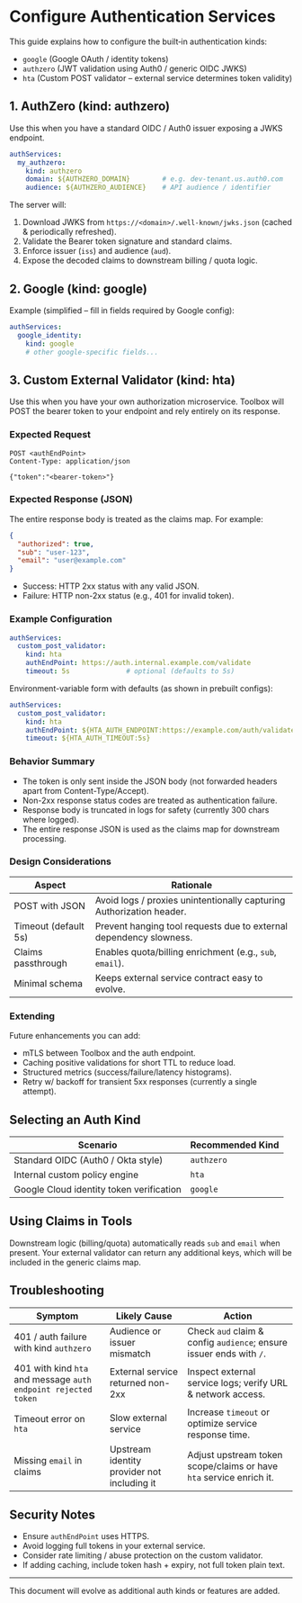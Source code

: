 # Configure Authentication Services

This guide explains how to configure the built‑in authentication kinds:

- `google` (Google OAuth / identity tokens)
- `authzero` (JWT validation using Auth0 / generic OIDC JWKS)
- `hta` (Custom POST validator – external service determines token validity)

## 1. AuthZero (kind: authzero)
Use this when you have a standard OIDC / Auth0 issuer exposing a JWKS endpoint.

```yaml
authServices:
  my_authzero:
    kind: authzero
    domain: ${AUTHZERO_DOMAIN}        # e.g. dev-tenant.us.auth0.com
    audience: ${AUTHZERO_AUDIENCE}    # API audience / identifier
```
The server will:
1. Download JWKS from `https://<domain>/.well-known/jwks.json` (cached & periodically refreshed).
2. Validate the Bearer token signature and standard claims.
3. Enforce issuer (`iss`) and audience (`aud`).
4. Expose the decoded claims to downstream billing / quota logic.

## 2. Google (kind: google)
Example (simplified – fill in fields required by Google config):
```yaml
authServices:
  google_identity:
    kind: google
    # other google-specific fields...
```

## 3. Custom External Validator (kind: hta)
Use this when you have your own authorization microservice. Toolbox will POST the bearer token to your endpoint and rely entirely on its response.

### Expected Request
```
POST <authEndPoint>
Content-Type: application/json

{"token":"<bearer-token>"}
```

### Expected Response (JSON)
The entire response body is treated as the claims map. For example:
```json
{
  "authorized": true,
  "sub": "user-123",
  "email": "user@example.com"
}
```
- Success: HTTP 2xx status with any valid JSON.
- Failure: HTTP non-2xx status (e.g., 401 for invalid token).

### Example Configuration
```yaml
authServices:
  custom_post_validator:
    kind: hta
    authEndPoint: https://auth.internal.example.com/validate
    timeout: 5s              # optional (defaults to 5s)
```
Environment-variable form with defaults (as shown in prebuilt configs):
```yaml
authServices:
  custom_post_validator:
    kind: hta
    authEndPoint: ${HTA_AUTH_ENDPOINT:https://example.com/auth/validate}
    timeout: ${HTA_AUTH_TIMEOUT:5s}
```

### Behavior Summary
- The token is only sent inside the JSON body (not forwarded headers apart from Content-Type/Accept).
- Non-2xx response status codes are treated as authentication failure.
- Response body is truncated in logs for safety (currently 300 chars where logged).
- The entire response JSON is used as the claims map for downstream processing.

### Design Considerations
| Aspect | Rationale |
| ------ | --------- |
| POST with JSON | Avoid logs / proxies unintentionally capturing Authorization header. |
| Timeout (default 5s) | Prevent hanging tool requests due to external dependency slowness. |
| Claims passthrough | Enables quota/billing enrichment (e.g., `sub`, `email`). |
| Minimal schema | Keeps external service contract easy to evolve. |

### Extending
Future enhancements you can add:
- mTLS between Toolbox and the auth endpoint.
- Caching positive validations for short TTL to reduce load.
- Structured metrics (success/failure/latency histograms).
- Retry w/ backoff for transient 5xx responses (currently a single attempt).

## Selecting an Auth Kind
| Scenario | Recommended Kind |
| -------- | ---------------- |
| Standard OIDC (Auth0 / Okta style) | `authzero` |
| Internal custom policy engine | `hta` |
| Google Cloud identity token verification | `google` |

## Using Claims in Tools
Downstream logic (billing/quota) automatically reads `sub` and `email` when present. Your external validator can return any additional keys, which will be included in the generic claims map.

## Troubleshooting
| Symptom | Likely Cause | Action |
| ------- | ------------ | ------ |
| 401 / auth failure with kind `authzero` | Audience or issuer mismatch | Check `aud` claim & config `audience`; ensure issuer ends with `/`. |
| 401 with kind `hta` and message `auth endpoint rejected token` | External service returned non-2xx | Inspect external service logs; verify URL & network access. |
| Timeout error on `hta` | Slow external service | Increase `timeout` or optimize service response time. |
| Missing `email` in claims | Upstream identity provider not including it | Adjust upstream token scope/claims or have `hta` service enrich it. |

## Security Notes
- Ensure `authEndPoint` uses HTTPS.
- Avoid logging full tokens in your external service.
- Consider rate limiting / abuse protection on the custom validator.
- If adding caching, include token hash + expiry, not full token plain text.

---
This document will evolve as additional auth kinds or features are added.
